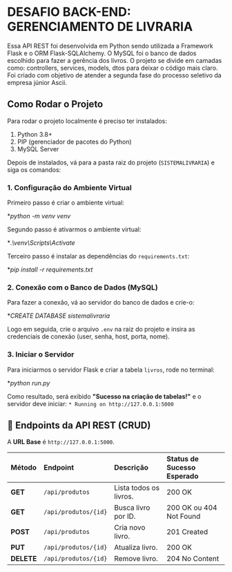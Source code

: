 #  DESAFIO BACK-END: GERENCIAMENTO DE LIVRARIA

Essa API REST foi desenvolvida em Python sendo utilizada a Framework Flask e o ORM Flask-SQLAlchemy. O MySQL foi o banco de dados escolhido para fazer a gerência dos livros. O projeto se divide em camadas como: controllers, services, models, dtos para deixar o código mais claro. Foi criado com objetivo de atender a segunda fase do processo seletivo da empresa júnior Ascii.



## Como Rodar o Projeto

Para rodar o projeto localmente é preciso ter instalados:
1. Python 3.8+
2. PIP (gerenciador de pacotes do Python)
3. MySQL Server

Depois de instalados, vá para a pasta raiz do projeto (`SISTEMALIVRARIA`) e siga os comandos:

### 1. Configuração do Ambiente Virtual

Primeiro passo é criar o ambiente virtual:

**python -m venv venv*


Segundo passo é ativarmos o ambiente virtual:

**.\venv\Scripts\Activate*


Terceiro passo é instalar as dependências do `requirements.txt`:


**pip install -r requirements.txt*


### 2\. Conexão com o Banco de Dados (MySQL)

Para fazer a conexão, vá ao servidor do banco de dados e crie-o:

**CREATE DATABASE sistemalivraria*


Logo em seguida, crie o arquivo `.env` na raiz do projeto e insira as credenciais de conexão (user, senha, host, porta, nome).

### 3\. Iniciar o Servidor

Para iniciarmos o servidor Flask e criar a tabela `livros`, rode no terminal:

**python run.py*

Como resultado, será exibido **"Sucesso na criação de tabelas\!"** e o servidor deve iniciar: `* Running on http://127.0.0.1:5000`



## 🧭 Endpoints da API REST (CRUD)

A **URL Base** é `http://127.0.0.1:5000`.

| Método | Endpoint | Descrição | Status de Sucesso Esperado |
| :--- | :--- | :--- | :--- |
| **GET** | `/api/produtos` | Lista todos os livros. | 200 OK |
| **GET** | `/api/produtos/{id}` | Busca livro por ID. | 200 OK ou 404 Not Found |
| **POST** | `/api/produtos` | Cria novo livro. | 201 Created |
| **PUT** | `/api/produtos/{id}` | Atualiza livro. | 200 OK |
| **DELETE**| `/api/produtos/{id}` | Remove livro. | 204 No Content |


  
